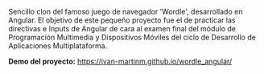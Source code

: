 Sencillo clon del famoso juego de navegador 'Wordle', desarrollado en Angular.
El objetivo de este pequeño proyecto fue el de practicar las directivas e Inputs de Angular de cara al examen final del módulo de Programación Multimedia y Dispositivos Móviles del ciclo de Desarrollo de Aplicaciones Multiplataforma.

**Demo del proyecto:** <https://ivan-martinm.github.io/wordle_angular/>

